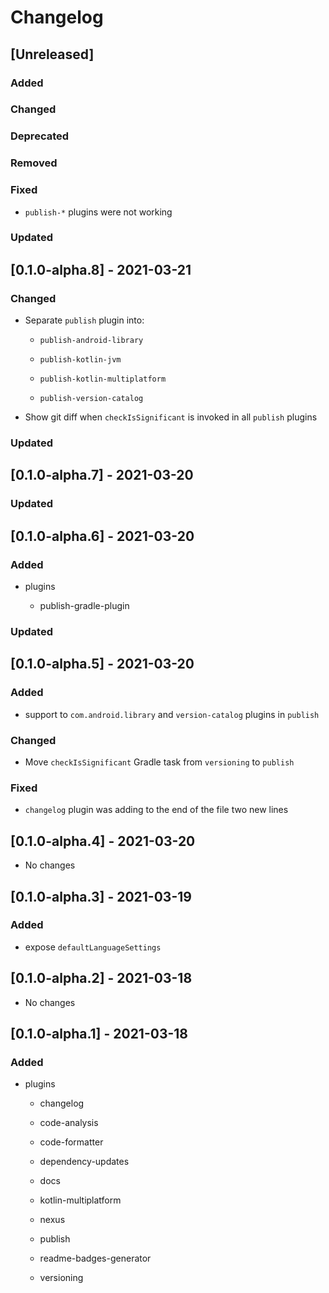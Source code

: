 # Changelog

## [Unreleased]

### Added

### Changed

### Deprecated

### Removed

### Fixed

- `publish-*` plugins were not working

### Updated

## [0.1.0-alpha.8] - 2021-03-21

### Changed

- Separate `publish` plugin into:

    - `publish-android-library` 

    - `publish-kotlin-jvm` 

    - `publish-kotlin-multiplatform` 

    - `publish-version-catalog` 

- Show git diff when `checkIsSignificant` is invoked in all `publish` plugins

### Updated

## [0.1.0-alpha.7] - 2021-03-20

### Updated

## [0.1.0-alpha.6] - 2021-03-20

### Added

- plugins

    - publish-gradle-plugin

### Updated

## [0.1.0-alpha.5] - 2021-03-20

### Added

- support to `com.android.library` and `version-catalog` plugins in `publish`

### Changed

- Move `checkIsSignificant` Gradle task from `versioning` to `publish`

### Fixed

- `changelog` plugin was adding to the end of the file two new lines

## [0.1.0-alpha.4] - 2021-03-20

- No changes

## [0.1.0-alpha.3] - 2021-03-19

### Added

- expose `defaultLanguageSettings`

## [0.1.0-alpha.2] - 2021-03-18

- No changes

## [0.1.0-alpha.1] - 2021-03-18

### Added

- plugins

    - changelog

    - code-analysis

    - code-formatter

    - dependency-updates

    - docs

    - kotlin-multiplatform

    - nexus

    - publish

    - readme-badges-generator

    - versioning 
